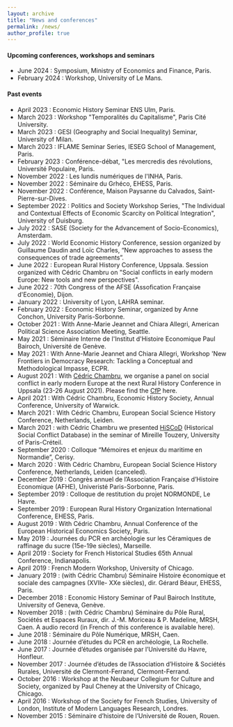 ```yaml
---
layout: archive
title: "News and conferences"
permalink: /news/
author_profile: true
---
```


#### Upcoming conferences, workshops and seminars
* June 2024 : Symposium, Ministry of Economics and Finance, Paris.
* February 2024 : Workshop, University of Le Mans.

#### Past events
*  April 2023 : Economic History Seminar ENS Ulm, Paris. 
*  March 2023 : Workshop "Temporalités du Capitalisme", Paris Cité University. 
*  March 2023 : GESI (Geography and Social Inequality) Seminar, University of Milan.
*  March 2023 : IFLAME Seminar Series, IESEG School of Management, Paris.
*  February 2023 : Conférence-débat, "Les mercredis des révolutions, Université Populaire, Paris. 
*  November 2022 : Les lundis numériques de l'INHA, Paris. 
*  November 2022 : Séminaire du Grhéco, EHESS, Paris. 
*  November 2022 : Conférence, Maison Paysanne du Calvados, Saint-Pierre-sur-Dives.
*  September 2022 : Politics and Society Workshop Series, "The Individual and Contextual Effects of Economic Scarcity on Political Integration", University of Duisburg.
*  July 2022 : SASE (Society for the Advancement of Socio-Economics), Amsterdam.
*  July 2022 : World Economic History Conference, session organized by Guillaume Daudin and Loïc Charles, “New approaches to assess the consequences of trade agreements”.
*  June 2022 : European Rural History Conference, Uppsala. Session organized with Cédric Chambru on "Social conflicts in early modern Europe: New tools and new perspectives". 
*  June 2022 : 70th Congress of the AFSE (Assofication Française d'Economie), Dijon. 
*  January 2022 : University of Lyon, LAHRA seminar. 
*  February 2022 : Economic History Seminar, organized by Anne Conchon, University Paris-Sorbonne. 
*  October 2021 : With Anne-Marie Jeannet and Chiara Allegri, American Political Science Association Meeting, Seattle. 
*  May 2021 : Séminaire Interne de l'Institut d'Histoire Economique Paul Bairoch, Université de Genève.
*  May 2021 : With Anne-Marie Jeannet and Chiara Allegri, Workshop 'New Frontiers in Democracy Research: Tackling a Conceptual and Methodological Impasse, ECPR. 
*  August 2021 : With [Cédric Chambru](https://cedricchambru.github.io/), we organise a panel on social conflict in early modern Europe at the next Rural History Conference in Uppsala (23-26 August 2021). Please find the [CfP](https://cedricchambru.github.io/files/eurho_2021_cfp.pdf) here.
*  April 2021 : With Cédric Chambru, Economic History Society, Annual Conference, University of Warwick. 
*  March 2021 : With Cédric Chambru, European Social Science History Conference, Netherlands, Leiden. 
*  March 2021 : with Cédric Chambru we presented [HiSCoD](https://www.unicaen.fr/hiscod/pages/index.html) (Historical Social Conflict Database) in the seminar of Mireille Touzery, University of Paris-Créteil. 
*  September 2020 : Colloque “Mémoires et enjeux du maritime en Normandie”, Cerisy.
*  March 2020 : With Cédric Chambru, European Social Science History Conference, Netherlands, Leiden (canceled).
*  December 2019 : Congrès annuel de l’Association Française d’Histoire Economique (AFHE), Univeristé Paris-Sorbonne, Paris.
*  September 2019 : Colloque de restitution du projet NORMONDE, Le Havre.
*  September 2019 : European Rural History Organization International Conference, EHESS, Paris.
*  August 2019 : With Cédric Chambru, Annual Conference of the European Historical Economics Society, Paris.
*  May 2019 : Journées du PCR en archéologie sur les Céramiques de raffinage du sucre (15e-19e siècles), Marseille.
*  April 2019 : Society for French Historical Studies 65th Annual Conference, Indianapolis.
*  April 2019 : French Modern Workshop, University of Chicago.
*  January 2019 : (with Cédric Chambru) Séminaire Histoire économique et sociale des campagnes (XVIIe- XXe siècles), dir. Gérard Béaur, EHESS, Paris.
*  December 2018 : Economic History Seminar of Paul Bairoch Institute, University of Geneva, Genève.
*  November 2018 : (with Cédric Chambru) Séminaire du Pôle Rural, Sociétés et Espaces Ruraux, dir. J.-M. Moriceau & P. Madeline, MRSH, Caen. A audio record (in French of this conference is available here).
*  June 2018 : Séminaire du Pôle Numérique, MRSH, Caen.
*  June 2018 : Journée d’études du PCR en archéologie, La Rochelle.
*  June 2017 : Journée d’études organisée par l’Université du Havre, Honfleur.
*  November 2017 : Journée d’études de l’Association d’Histoire & Sociétés Rurales, Université de Clermont-Ferrand, Clermont-Ferrand.
*  October 2016 : Workshop at the Neubaeur Collegium for Culture and Society, organized by Paul Cheney at the University of Chicago, Chicago.
*  April 2016 : Workshop of the Society for French Studies, University of London, Institute of Modern Languages Research, Londres.
*  November 2015 : Séminaire d’histoire de l’Université de Rouen, Rouen.

